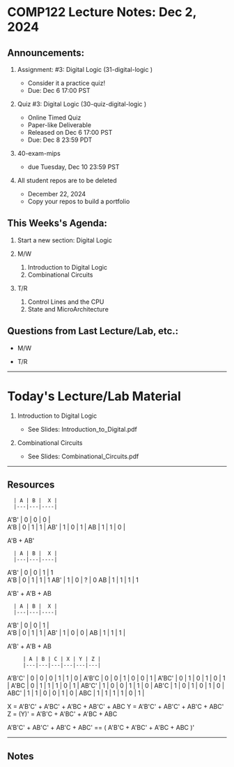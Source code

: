 # COMP122 Lecture Notes: Dec 2, 2024

## Announcements:
  1. Assignment: #3: Digital Logic (31-digital-logic  )
     - Consider it a practice quiz!
     - Due: Dec 6 17:00 PST

  1. Quiz #3: Digital Logic (30-quiz-digital-logic  )
     - Online Timed Quiz
     - Paper-like Deliverable
     - Released on Dec 6 17:00 PST
     - Due: Dec 8 23:59 PDT

   1. 40-exam-mips
      - due Tuesday, Dec 10 23:59 PST

   1. All student repos are to be deleted
      - December 22, 2024
      - Copy your repos to build a portfolio 


## This Weeks's Agenda:
   1. Start a new section: Digital Logic

   1. M/W 
      1. Introduction to Digital Logic
      1. Combinational Circuits

   1. T/R
      1. Control Lines and the CPU
      1. State and MicroArchitecture



## Questions from Last Lecture/Lab, etc.:
   * M/W 

   * T/R

---
# Today's Lecture/Lab Material

  1. Introduction to Digital Logic
     - See Slides: Introduction_to_Digital.pdf
 
  1. Combinational Circuits
     - See Slides: Combinational_Circuits.pdf

---
## Resources

      | A | B |  X |
      |---|---|----| 
 A'B' | 0 | 0 |  0 |  
 A'B  | 0 | 1 |  1 |
 AB'  | 1 | 0 |  1 |
 AB   | 1 | 1 |  0 |

A'B + AB'

      | A | B |  X |
      |---|---|----| 
 A'B' | 0 | 0 |  1 |   1   
 A'B  | 0 | 1 |  1 |   1 
 AB'  | 1 | 0 |  ? |   0 
 AB   | 1 | 1 |  1 |   1 


A'B' + A'B  + AB


      | A | B |  X |
      |---|---|----| 
 A'B' | 0 | 0 |  1 |  
 A'B  | 0 | 1 |  1 |
 AB'  | 1 | 0 |  0 |
 AB   | 1 | 1 |  1 |

A'B' + A'B + AB



         | A | B | C | X | Y | Z |
         |---|---|---|---|---|---|
 A'B'C'  | 0 | 0 | 0 | 1 | 1 | 0 |
 A'B'C   | 0 | 0 | 1 | 0 | 0 | 1 |
 A'BC'   | 0 | 1 | 0 | 1 | 0 | 1 |
 A'BC    | 0 | 1 | 1 | 1 | 0 | 1 |
 AB'C'   | 1 | 0 | 0 | 1 | 1 | 0 |
 AB'C    | 1 | 0 | 1 | 0 | 1 | 0 |
 ABC'    | 1 | 1 | 0 | 0 | 1 | 0 |
 ABC     | 1 | 1 | 1 | 1 | 0 | 1 |

X = A'B'C' + A'BC' + A'BC + AB'C' + ABC
Y = A'B'C' + AB'C' + AB'C + ABC'
Z = (Y)' = A'B'C + A'BC' + A'BC + ABC

 A'B'C' + AB'C' + AB'C + ABC' == ( A'B'C + A'BC' + A'BC + ABC )'

---
<!-- This section for student's to place their own notes. -->
<!-- This section will not be updated by the Professor.   -->

## Notes  


